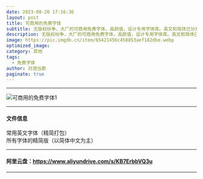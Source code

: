 ```yaml
---
date: 2023-08-20 17:16:36
layout: post
title: 可商用的免费字体
subtitle: 无版权纷争，大厂的可商用免费字体，高颜值，设计专用字体库。英文和简体已分开分享。
description: 无版权纷争，大厂的可商用免费字体，高颜值，设计专用字体库。英文和简体已分开分享。
image: https://pic.imgdb.cn/item/65421456c458853aef182dbe.webp
optimized_image: 
category: 其他
tags:
  - 免费字体
author: 对酒当歌
paginate: true
---
```

---

![可商用的免费字体1](https://pic.imgdb.cn/item/65421463c458853aef184e5c.webp)

---

#### 文件信息
  
常用英文字体（精简打包）  
所有字体的精简版（以简体中文为主）  

---

#### 阿里云盘：<https://www.aliyundrive.com/s/KB7ErbbVQ3u>

---
